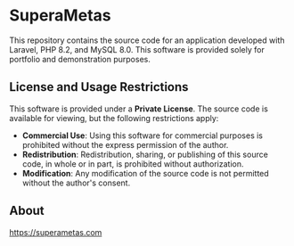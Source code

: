 # SuperaMetas

This repository contains the source code for an application developed with Laravel, PHP 8.2, and MySQL 8.0.
This software is provided solely for portfolio and demonstration purposes.

## License and Usage Restrictions

This software is provided under a **Private License**. The source code is available for viewing, but the following restrictions apply:

- **Commercial Use**: Using this software for commercial purposes is prohibited without the express permission of the author.
- **Redistribution**: Redistribution, sharing, or publishing of this source code, in whole or in part, is prohibited without authorization.
- **Modification**: Any modification of the source code is not permitted without the author's consent.

## About

https://superametas.com
